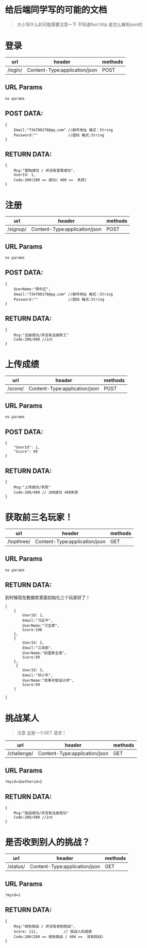# 给后端同学写的可能的文档

> 大小写什么的可能需要注意一下 不知道flurl.http 是怎么解析json的

# 登录
url| header | methods  
---|--------|-------- 
/login/ | Content-Type:application/json |  POST

## URL Params  
```
no params 
```

## POST DATA:  
```
{
    Email:"734780178@qq.com" //邮件地址 格式：String
    Password:""              //密码 格式:String
}

```

## RETURN DATA:  

```
{
    Msg:"登陆成功 / 并没有登录成功",
    UserId: 1,
    Code:200(200 == 成功/ 400 ==  失败)
}
```

# 注册
url| header | methods  
---|--------|-------- 
/signup/ | Content-Type:application/json |  POST

## URL Params  
```
no params 
```
## POST DATA:  
```
{
    UserName:"蒋中正",
    Email:"734780178@qq.com" //邮件地址 格式：String
    Password:""              //密码 格式:String
}

```


## RETURN DATA:  

```
{
    Msg:"注册成功/并没有注册陈工"  
    Code:200/400 //int
}

```

# 上传成绩
url| header | methods  
---|--------|-------- 
/score/ | Content-Type:application/json |  POST

## URL Params  
```
no params 
```
## POST DATA:  
```
{
    "UserId": 1,
    "Score": 99
}

```


## RETURN DATA:  

```
{
    Msg:"上传成功/失败"  
    Code:200/400 // 200成功 400失败
}

```

# 获取前三名玩家！


url| header | methods  
---|--------|-------- 
/topthree/ | Content-Type:application/json |  GET

## URL Params  
```
no params
```
## RETURN DATA:  

到时候现在数据库里面初始化三个玩家好了！
```
[
    {
        UserId: 1,
        Email:"习近平",
        UserName:"习主席",
        Score:100
    },
    {
        UserId: 2,
        Email:"江泽民",
        UserName:"前国家主席",
        Score:99
    },
     {
        UserId: 3,
        Email:"邓小平",
        UserName:"改革开放设计师",
        Score:99
    }
    
]
```


# 挑战某人

> 注意 这是一个GET 请求！

url| header | methods  
---|--------|-------- 
/challenge/ | Content-Type:application/json |  GET

## URL Params  
```
?myid=1&otherid=2
```
## RETURN DATA:  

```
{
    Msg:"挑战成功/并没有注册成功"  
    Code:200/400 //int
}

```

# 是否收到别人的挑战？


url| header | methods  
---|--------|-------- 
/status/ | Content-Type:application/json |  GET

## URL Params  
```
?myid=1
```
## RETURN DATA:  

```
{
    Msg:"收到挑战 / 并没有收到挑战",
    Score: 111,            // 挑战人的成绩
    Code:200(200 == 收到挑战 / 404 ==  没有挑战)
}
```
